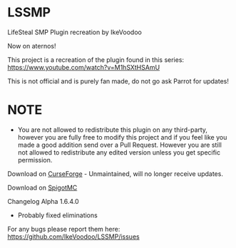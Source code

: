 # LSSMP

LifeSteal SMP Plugin recreation by IkeVoodoo

Now on aternos!

This project is a recreation of the plugin found in this series: https://www.youtube.com/watch?v=M1hSXtHSAmU

This is not official and is purely fan made, do not go ask Parrot for updates!

# NOTE

  - You are not allowed to redistribute this plugin on any third-party, however you are fully free to modify this project and if you feel like you made a good addition send over a Pull Request. However you are still not allowed to redistribute any edited version unless you get specific permission.

Download on [CurseForge](https://www.curseforge.com/minecraft/bukkit-plugins/lifesteal-smp-plugin) - Unmaintained, will no longer receive updates.

Download on [SpigotMC](https://www.spigotmc.org/resources/lifesteal-smp-plugin.94387/)

Changelog Alpha 1.6.4.0

- Probably fixed eliminations

For any bugs please report them here: https://github.com/IkeVoodoo/LSSMP/issues
